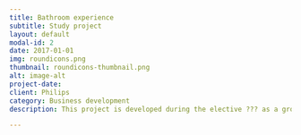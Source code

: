 ```yaml
---
title: Bathroom experience
subtitle: Study project
layout: default
modal-id: 2
date: 2017-01-01
img: roundicons.png
thumbnail: roundicons-thumbnail.png
alt: image-alt
project-date:
client: Philips
category: Business development
description: This project is developed during the elective ??? as a group assignment. Lorem ipsum dolor sit amet, usu cu alterum nominavi lobortis. At duo novum diceret. Tantas apeirian vix et, usu sanctus postulant inciderint ut, populo diceret necessitatibus in vim. Cu eum dicam feugiat noluisse.

---
```

